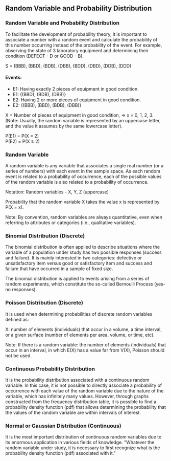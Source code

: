<h2>Random Variable and Probability Distribution</h2>

  <h3>Random Variable and Probability Distribution</h3>

  <p>
    To facilitate the development of probability theory, it is important to associate a number with a random event and calculate the probability of this number occurring instead of the probability of the event. For example, observing the state of 3 laboratory equipment and determining their condition (DEFECT - D or GOOD - B).
  </p>

  <p>
    S = (BBB), (BBD), (BDB), (DBB), (BDD), (DBD), (DDB), (DDD)
  </p>

  <h4>Events:</h4>

  <ul>
    <li>E1: Having exactly 2 pieces of equipment in good condition.</li>
    <li>E1: {(BBD), (BDB), (DBB)}</li>
    <li>E2: Having 2 or more pieces of equipment in good condition.</li>
    <li>E2: {(BBB), (BBD), (BDB), (DBB)}</li>
  </ul>

  <p>
    X = Number of pieces of equipment in good condition, ⇒ x = 0, 1, 2, 3. (Note: Usually, the random variable is represented by an uppercase letter, and the value it assumes by the same lowercase letter).
  </p>

  <p>
    P(E1) = P(X = 2)<br>
    P(E2) = P(X ≥ 2)
  </p>

  <h3>Random Variable</h3>

  <p>
    A random variable is any variable that associates a single real number (or a series of numbers) with each event in the sample space. As each random event is related to a probability of occurrence, each of the possible values of the random variable is also related to a probability of occurrence.
  </p>

  <p>
    Notation: Random variables - X, Y, Z (uppercase)
  </p>

  <p>
    Probability that the random variable X takes the value x is represented by P(X = x).
  </p>

  <p>
    Note: By convention, random variables are always quantitative, even when referring to attributes or categories (i.e., qualitative variables).
  </p>

  <h3>Binomial Distribution (Discrete)</h3>

  <p>
    The binomial distribution is often applied to describe situations where the variable of a population under study has two possible responses (success and failure). It is mainly interested in two categories: defective or unsatisfactory item versus good or satisfactory item and success and failure that have occurred in a sample of fixed size.
  </p>

  <p>
    The binomial distribution is applied to events arising from a series of random experiments, which constitute the so-called Bernoulli Process (yes-no responses).
  </p>

  <h3>Poisson Distribution (Discrete)</h3>

  <p>
    It is used when determining probabilities of discrete random variables defined as:
  </p>

  <p>
    X: number of elements (individuals) that occur in a volume, a time interval, or a given surface (number of elements per area, volume, or time, etc).
  </p>

  <p>
    Note: If there is a random variable: the number of elements (individuals) that occur in an interval, in which E(X) has a value far from V(X), Poisson should not be used.
  </p>

  <h3>Continuous Probability Distribution</h3>

  <p>
    It is the probability distribution associated with a continuous random variable. In this case, it is not possible to directly associate a probability of occurrence with each value of the random variable due to the nature of the variable, which has infinitely many values. However, through graphs constructed from the frequency distribution table, it is possible to find a probability density function (pdf) that allows determining the probability that the values of the random variable are within intervals of interest.
  </p>

  <h3>Normal or Gaussian Distribution (Continuous)</h3>

  <p>
    It is the most important distribution of continuous random variables due to its enormous application in various fields of knowledge. "Whatever the random variable under study, it is necessary to first recognize what is the probability density function (pdf) associated with it."
  </p>
